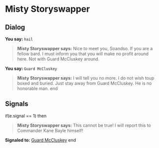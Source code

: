 # Misty Storyswapper


## Dialog

**You say:** `hail`



>**Misty Storyswapper says:** Nice to meet you, Soandso. If you are a fellow bard. I must inform you that you will make no profit around here. Not with Guard McCluskey around.

**You say:** `Guard McCluskey`



>**Misty Storyswapper says:** I will tell you no more. I do not wish toup boxed and buried. Just stay away from Guard McCluskey. He is no honorable man.
end



## Signals

if(e.signal == 1) then


>**Misty Storyswapper says:** This cannot be true! I will report this to Commander Kane Bayle himself!


**Signaled to:**  [Guard McCluskey](/npc/12090)
end

